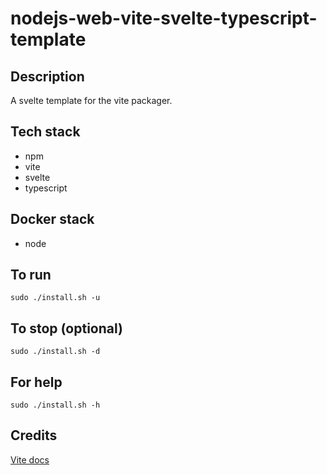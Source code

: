 # nodejs-web-vite-svelte-typescript-template

## Description
A svelte template for the vite packager.

## Tech stack
- npm
- vite
- svelte
- typescript

## Docker stack
- node

## To run
`sudo ./install.sh -u`

## To stop (optional)
`sudo ./install.sh -d`

## For help
`sudo ./install.sh -h`

## Credits
[Vite docs](https://vitejs.dev/guide/)
